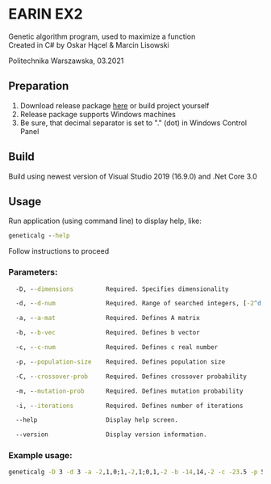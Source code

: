 # EARIN EX2
Genetic algorithm program, used to maximize a function   
Created in C# by Oskar Hącel & Marcin Lisowski  

Politechnika Warszawska, 03.2021

## Preparation
1. Download release package [here](https://github.com/KlivenPL/EARIN_EX2/releases) or build project yourself
1. Release package supports Windows machines
1. Be sure, that decimal separator is set to "." (dot) in Windows Control Panel
## Build
Build using newest version of Visual Studio 2019 (16.9.0) and .Net Core 3.0
## Usage
Run application (using command line) to display help, like:
```cmd
geneticalg --help
```
Follow instructions to proceed

### Parameters:
```cmd
  -D, --dimensions         Required. Specifies dimensionality

  -d, --d-num              Required. Range of searched integers, [-2^d, 2^d]

  -a, --a-mat              Required. Defines A matrix

  -b, --b-vec              Required. Defines b vector

  -c, --c-num              Required. Defines c real number

  -p, --population-size    Required. Defines population size

  -C, --crossover-prob     Required. Defines crossover probability

  -m, --mutation-prob      Required. Defines mutation probability

  -i, --iterations         Required. Defines number of iterations

  --help                   Display help screen.

  --version                Display version information.
```
### Example usage:
```cmd
geneticalg -D 3 -d 3 -a -2,1,0;1,-2,1;0,1,-2 -b -14,14,-2 -c -23.5 -p 50 -C 0.9 -m 0.05 -i 100
```
